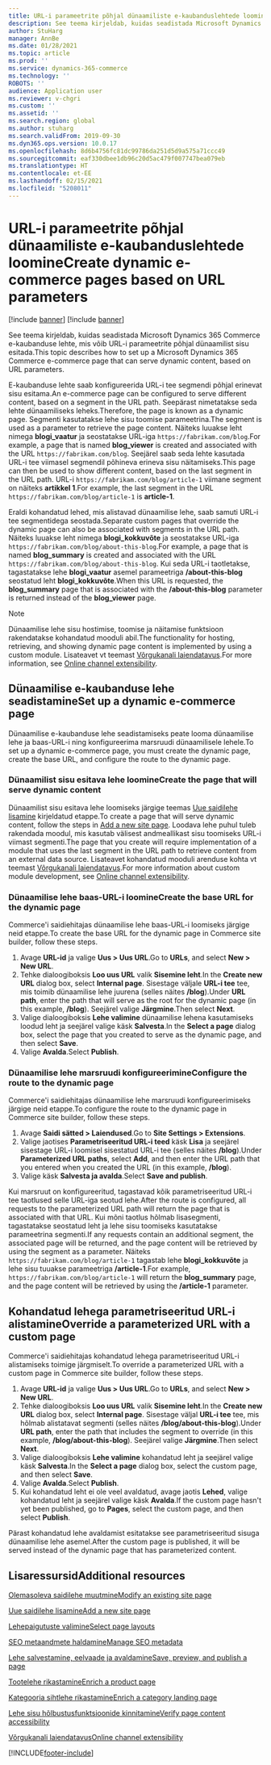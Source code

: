 ```yaml
---
title: URL-i parameetrite põhjal dünaamiliste e-kaubanduslehtede loomine
description: See teema kirjeldab, kuidas seadistada Microsoft Dynamics 365 Commerce e-kaubanduse lehte, mis võib URL-i parameetrite põhjal dünaamilist sisu esitada.
author: StuHarg
manager: AnnBe
ms.date: 01/28/2021
ms.topic: article
ms.prod: ''
ms.service: dynamics-365-commerce
ms.technology: ''
ROBOTS: ''
audience: Application user
ms.reviewer: v-chgri
ms.custom: ''
ms.assetid: ''
ms.search.region: global
ms.author: stuharg
ms.search.validFrom: 2019-09-30
ms.dyn365.ops.version: 10.0.17
ms.openlocfilehash: 8d6b4756fc81dc99786da251d5d9a575a71ccc49
ms.sourcegitcommit: eaf330dbee1db96c20d5ac479f007747bea079eb
ms.translationtype: HT
ms.contentlocale: et-EE
ms.lasthandoff: 02/15/2021
ms.locfileid: "5208011"
---
```

# <a name="create-dynamic-e-commerce-pages-based-on-url-parameters"></a><span data-ttu-id="eb26e-103">URL-i parameetrite põhjal dünaamiliste e-kaubanduslehtede loomine</span><span class="sxs-lookup"><span data-stu-id="eb26e-103">Create dynamic e-commerce pages based on URL parameters</span></span>

[!include [banner](includes/banner.md)]
[!include [banner](includes/preview-banner.md)]

<span data-ttu-id="eb26e-104">See teema kirjeldab, kuidas seadistada Microsoft Dynamics 365 Commerce e-kaubanduse lehte, mis võib URL-i parameetrite põhjal dünaamilist sisu esitada.</span><span class="sxs-lookup"><span data-stu-id="eb26e-104">This topic describes how to set up a Microsoft Dynamics 365 Commerce e-commerce page that can serve dynamic content, based on URL parameters.</span></span>

<span data-ttu-id="eb26e-105">E-kaubanduse lehte saab konfigureerida URL-i tee segmendi põhjal erinevat sisu esitama.</span><span class="sxs-lookup"><span data-stu-id="eb26e-105">An e-commerce page can be configured to serve different content, based on a segment in the URL path.</span></span> <span data-ttu-id="eb26e-106">Seepärast nimetatakse seda lehte dünaamiliseks leheks.</span><span class="sxs-lookup"><span data-stu-id="eb26e-106">Therefore, the page is known as a dynamic page.</span></span> <span data-ttu-id="eb26e-107">Segmenti kasutatakse lehe sisu toomise parameetrina.</span><span class="sxs-lookup"><span data-stu-id="eb26e-107">The segment is used as a parameter to retrieve the page content.</span></span> <span data-ttu-id="eb26e-108">Näiteks luuakse leht nimega **blogi\_vaatur** ja seostatakse URL-iga `https://fabrikam.com/blog`.</span><span class="sxs-lookup"><span data-stu-id="eb26e-108">For example, a page that is named **blog\_viewer** is created and associated with the URL `https://fabrikam.com/blog`.</span></span> <span data-ttu-id="eb26e-109">Seejärel saab seda lehte kasutada URL-i tee viimasel segmendil põhineva erineva sisu näitamiseks.</span><span class="sxs-lookup"><span data-stu-id="eb26e-109">This page can then be used to show different content, based on the last segment in the URL path.</span></span> <span data-ttu-id="eb26e-110">URL-i `https://fabrikam.com/blog/article-1` viimane segment on näiteks **artikkel 1**.</span><span class="sxs-lookup"><span data-stu-id="eb26e-110">For example, the last segment in the URL `https://fabrikam.com/blog/article-1` is **article-1**.</span></span>

<span data-ttu-id="eb26e-111">Eraldi kohandatud lehed, mis alistavad dünaamilise lehe, saab samuti URL-i tee segmentidega seostada.</span><span class="sxs-lookup"><span data-stu-id="eb26e-111">Separate custom pages that override the dynamic page can also be associated with segments in the URL path.</span></span> <span data-ttu-id="eb26e-112">Näiteks luuakse leht nimega **blogi\_kokkuvõte** ja seostatakse URL-iga `https://fabrikam.com/blog/about-this-blog`.</span><span class="sxs-lookup"><span data-stu-id="eb26e-112">For example, a page that is named **blog\_summary** is created and associated with the URL `https://fabrikam.com/blog/about-this-blog`.</span></span> <span data-ttu-id="eb26e-113">Kui seda URL-i taotletakse, tagastatakse lehe **blogi\_vaatur** asemel parameetriga **/about-this-blog** seostatud leht **blogi\_kokkuvõte**.</span><span class="sxs-lookup"><span data-stu-id="eb26e-113">When this URL is requested, the **blog\_summary** page that is associated with the **/about-this-blog** parameter is returned instead of the **blog\_viewer** page.</span></span>

> [!NOTE]
> <span data-ttu-id="eb26e-114">Dünaamilise lehe sisu hostimise, toomise ja näitamise funktsioon rakendatakse kohandatud mooduli abil.</span><span class="sxs-lookup"><span data-stu-id="eb26e-114">The functionality for hosting, retrieving, and showing dynamic page content is implemented by using a custom module.</span></span> <span data-ttu-id="eb26e-115">Lisateavet vt teemast [Võrgukanali laiendatavus](e-commerce-extensibility/overview.md).</span><span class="sxs-lookup"><span data-stu-id="eb26e-115">For more information, see [Online channel extensibility](e-commerce-extensibility/overview.md).</span></span>

## <a name="set-up-a-dynamic-e-commerce-page"></a><span data-ttu-id="eb26e-116">Dünaamilise e-kaubanduse lehe seadistamine</span><span class="sxs-lookup"><span data-stu-id="eb26e-116">Set up a dynamic e-commerce page</span></span>

<span data-ttu-id="eb26e-117">Dünaamilise e-kaubanduse lehe seadistamiseks peate looma dünaamilise lehe ja baas-URL-i ning konfigureerima marsruudi dünaamilisele lehele.</span><span class="sxs-lookup"><span data-stu-id="eb26e-117">To set up a dynamic e-commerce page, you must create the dynamic page, create the base URL, and configure the route to the dynamic page.</span></span>

### <a name="create-the-page-that-will-serve-dynamic-content"></a><span data-ttu-id="eb26e-118">Dünaamilist sisu esitava lehe loomine</span><span class="sxs-lookup"><span data-stu-id="eb26e-118">Create the page that will serve dynamic content</span></span>

<span data-ttu-id="eb26e-119">Dünaamilist sisu esitava lehe loomiseks järgige teemas [Uue saidilehe lisamine](add-new-page.md) kirjeldatud etappe.</span><span class="sxs-lookup"><span data-stu-id="eb26e-119">To create a page that will serve dynamic content, follow the steps in [Add a new site page](add-new-page.md).</span></span> <span data-ttu-id="eb26e-120">Loodava lehe puhul tuleb rakendada moodul, mis kasutab välisest andmeallikast sisu toomiseks URL-i viimast segmenti.</span><span class="sxs-lookup"><span data-stu-id="eb26e-120">The page that you create will require implementation of a module that uses the last segment in the URL path to retrieve content from an external data source.</span></span> <span data-ttu-id="eb26e-121">Lisateavet kohandatud mooduli arenduse kohta vt teemast [Võrgukanali laiendatavus](e-commerce-extensibility/overview.md).</span><span class="sxs-lookup"><span data-stu-id="eb26e-121">For more information about custom module development, see [Online channel extensibility](e-commerce-extensibility/overview.md).</span></span>

### <a name="create-the-base-url-for-the-dynamic-page"></a><span data-ttu-id="eb26e-122">Dünaamilise lehe baas-URL-i loomine</span><span class="sxs-lookup"><span data-stu-id="eb26e-122">Create the base URL for the dynamic page</span></span>

<span data-ttu-id="eb26e-123">Commerce'i saidiehitajas dünaamilise lehe baas-URL-i loomiseks järgige neid etappe.</span><span class="sxs-lookup"><span data-stu-id="eb26e-123">To create the base URL for the dynamic page in Commerce site builder, follow these steps.</span></span>

1. <span data-ttu-id="eb26e-124">Avage **URL-id** ja valige **Uus \> Uus URL**.</span><span class="sxs-lookup"><span data-stu-id="eb26e-124">Go to **URLs**, and select **New \> New URL**.</span></span>
1. <span data-ttu-id="eb26e-125">Tehke dialoogiboksis **Loo uus URL** valik **Sisemine leht**.</span><span class="sxs-lookup"><span data-stu-id="eb26e-125">In the **Create new URL** dialog box, select **Internal page**.</span></span> <span data-ttu-id="eb26e-126">Sisestage väljale **URL-i tee** tee, mis toimib dünaamilise lehe juurena (selles näites **/blog**).</span><span class="sxs-lookup"><span data-stu-id="eb26e-126">Under **URL path**, enter the path that will serve as the root for the dynamic page (in this example, **/blog**).</span></span> <span data-ttu-id="eb26e-127">Seejärel valige **Järgmine**.</span><span class="sxs-lookup"><span data-stu-id="eb26e-127">Then select **Next**.</span></span>
1. <span data-ttu-id="eb26e-128">Valige dialoogiboksis **Lehe valimine** dünaamilise lehena kasutamiseks loodud leht ja seejärel valige käsk **Salvesta**.</span><span class="sxs-lookup"><span data-stu-id="eb26e-128">In the **Select a page** dialog box, select the page that you created to serve as the dynamic page, and then select **Save**.</span></span>
1. <span data-ttu-id="eb26e-129">Valige **Avalda**.</span><span class="sxs-lookup"><span data-stu-id="eb26e-129">Select **Publish**.</span></span>

### <a name="configure-the-route-to-the-dynamic-page"></a><span data-ttu-id="eb26e-130">Dünaamilise lehe marsruudi konfigureerimine</span><span class="sxs-lookup"><span data-stu-id="eb26e-130">Configure the route to the dynamic page</span></span>

<span data-ttu-id="eb26e-131">Commerce'i saidiehitajas dünaamilise lehe marsruudi konfigureerimiseks järgige neid etappe.</span><span class="sxs-lookup"><span data-stu-id="eb26e-131">To configure the route to the dynamic page in Commerce site builder, follow these steps.</span></span>

1. <span data-ttu-id="eb26e-132">Avage **Saidi sätted \> Laiendused**.</span><span class="sxs-lookup"><span data-stu-id="eb26e-132">Go to **Site Settings \> Extensions**.</span></span>
1. <span data-ttu-id="eb26e-133">Valige jaotises **Parametriseeritud URL-i teed** käsk **Lisa** ja seejärel sisestage URL-i loomisel sisestatud URL-i tee (selles näites **/blog**).</span><span class="sxs-lookup"><span data-stu-id="eb26e-133">Under **Parameterized URL paths**, select **Add**, and then enter the URL path that you entered when you created the URL (in this example, **/blog**).</span></span>
1. <span data-ttu-id="eb26e-134">Valige käsk **Salvesta ja avalda**.</span><span class="sxs-lookup"><span data-stu-id="eb26e-134">Select **Save and publish**.</span></span>

<span data-ttu-id="eb26e-135">Kui marsruut on konfigureeritud, tagastavad kõik parametriseeritud URL-i tee taotlused selle URL-iga seotud lehe.</span><span class="sxs-lookup"><span data-stu-id="eb26e-135">After the route is configured, all requests to the parameterized URL path will return the page that is associated with that URL.</span></span> <span data-ttu-id="eb26e-136">Kui mõni taotlus hõlmab lisasegmenti, tagastatakse seostatud leht ja lehe sisu toomiseks kasutatakse parameetrina segmenti.</span><span class="sxs-lookup"><span data-stu-id="eb26e-136">If any requests contain an additional segment, the associated page will be returned, and the page content will be retrieved by using the segment as a parameter.</span></span> <span data-ttu-id="eb26e-137">Näiteks `https://fabrikam.com/blog/article-1` tagastab lehe **blogi\_kokkuvõte** ja lehe sisu tuuakse parameetriga **/article-1**.</span><span class="sxs-lookup"><span data-stu-id="eb26e-137">For example, `https://fabrikam.com/blog/article-1` will return the **blog\_summary** page, and the page content will be retrieved by using the **/article-1** parameter.</span></span>

## <a name="override-a-parameterized-url-with-a-custom-page"></a><span data-ttu-id="eb26e-138">Kohandatud lehega parametriseeritud URL-i alistamine</span><span class="sxs-lookup"><span data-stu-id="eb26e-138">Override a parameterized URL with a custom page</span></span>

<span data-ttu-id="eb26e-139">Commerce'i saidiehitajas kohandatud lehega parametriseeritud URL-i alistamiseks toimige järgmiselt.</span><span class="sxs-lookup"><span data-stu-id="eb26e-139">To override a parameterized URL with a custom page in Commerce site builder, follow these steps.</span></span>

1. <span data-ttu-id="eb26e-140">Avage **URL-id** ja valige **Uus \> Uus URL**.</span><span class="sxs-lookup"><span data-stu-id="eb26e-140">Go to **URLs**, and select **New \> New URL**.</span></span>
1. <span data-ttu-id="eb26e-141">Tehke dialoogiboksis **Loo uus URL** valik **Sisemine leht**.</span><span class="sxs-lookup"><span data-stu-id="eb26e-141">In the **Create new URL** dialog box, select **Internal page**.</span></span> <span data-ttu-id="eb26e-142">Sisestage väljal **URL-i tee** tee, mis hõlmab alistatavat segmenti (selles näites **/blog/about-this-blog**).</span><span class="sxs-lookup"><span data-stu-id="eb26e-142">Under **URL path**, enter the path that includes the segment to override (in this example, **/blog/about-this-blog**).</span></span> <span data-ttu-id="eb26e-143">Seejärel valige **Järgmine**.</span><span class="sxs-lookup"><span data-stu-id="eb26e-143">Then select **Next**.</span></span>
1. <span data-ttu-id="eb26e-144">Valige dialoogiboksis **Lehe valimine** kohandatud leht ja seejärel valige käsk **Salvesta**.</span><span class="sxs-lookup"><span data-stu-id="eb26e-144">In the **Select a page** dialog box, select the custom page, and then select **Save**.</span></span>
1. <span data-ttu-id="eb26e-145">Valige **Avalda**.</span><span class="sxs-lookup"><span data-stu-id="eb26e-145">Select **Publish**.</span></span>
1. <span data-ttu-id="eb26e-146">Kui kohandatud leht ei ole veel avaldatud, avage jaotis **Lehed**, valige kohandatud leht ja seejärel valige käsk **Avalda**.</span><span class="sxs-lookup"><span data-stu-id="eb26e-146">If the custom page hasn't yet been published, go to **Pages**, select the custom page, and then select **Publish**.</span></span>

<span data-ttu-id="eb26e-147">Pärast kohandatud lehe avaldamist esitatakse see parametriseeritud sisuga dünaamilise lehe asemel.</span><span class="sxs-lookup"><span data-stu-id="eb26e-147">After the custom page is published, it will be served instead of the dynamic page that has parameterized content.</span></span>

## <a name="additional-resources"></a><span data-ttu-id="eb26e-148">Lisaressursid</span><span class="sxs-lookup"><span data-stu-id="eb26e-148">Additional resources</span></span>

[<span data-ttu-id="eb26e-149">Olemasoleva saidilehe muutmine</span><span class="sxs-lookup"><span data-stu-id="eb26e-149">Modify an existing site page</span></span>](modify-existing-page.md)

[<span data-ttu-id="eb26e-150">Uue saidilehe lisamine</span><span class="sxs-lookup"><span data-stu-id="eb26e-150">Add a new site page</span></span>](add-new-page.md)

[<span data-ttu-id="eb26e-151">Lehepaigutuste valimine</span><span class="sxs-lookup"><span data-stu-id="eb26e-151">Select page layouts</span></span>](select-page-layouts.md)

[<span data-ttu-id="eb26e-152">SEO metaandmete haldamine</span><span class="sxs-lookup"><span data-stu-id="eb26e-152">Manage SEO metadata</span></span>](manage-seo-metadata.md)

[<span data-ttu-id="eb26e-153">Lehe salvestamine, eelvaade ja avaldamine</span><span class="sxs-lookup"><span data-stu-id="eb26e-153">Save, preview, and publish a page</span></span>](save-preview-publish-page.md)

[<span data-ttu-id="eb26e-154">Tootelehe rikastamine</span><span class="sxs-lookup"><span data-stu-id="eb26e-154">Enrich a product page</span></span>](enrich-product-page.md)

[<span data-ttu-id="eb26e-155">Kategooria sihtlehe rikastamine</span><span class="sxs-lookup"><span data-stu-id="eb26e-155">Enrich a category landing page</span></span>](enrich-category-page.md)

[<span data-ttu-id="eb26e-156">Lehe sisu hõlbustusfunktsioonide kinnitamine</span><span class="sxs-lookup"><span data-stu-id="eb26e-156">Verify page content accessibility</span></span>](verify-accessibility.md)

[<span data-ttu-id="eb26e-157">Võrgukanali laiendatavus</span><span class="sxs-lookup"><span data-stu-id="eb26e-157">Online channel extensibility</span></span>](e-commerce-extensibility/overview.md)


[!INCLUDE[footer-include](../includes/footer-banner.md)]